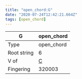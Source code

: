 ```yaml
---
title: "open_chord:G"
date: "2020-07-24T12:42:21.664Z"
tags: [open_chord]
---
```


|G|open_chord|
|---|---|
|Type|open_chord|
|Root string|6|
|V of|[C](../open_chord-c)|
|Fingering|320003|

